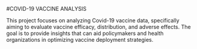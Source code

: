 #COVID-19 VACCINE ANALYSIS

This project focuses on analyzing Covid-19 vaccine data, specifically aiming to evaluate vaccine efficacy, distribution, and adverse effects. The goal is to provide insights that can aid policymakers and health organizations in optimizing vaccine deployment strategies.
